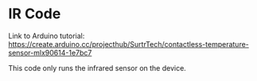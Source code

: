 # IR Code

Link to Arduino tutorial:
https://create.arduino.cc/projecthub/SurtrTech/contactless-temperature-sensor-mlx90614-1e7bc7

This code only runs the infrared sensor on the device.
